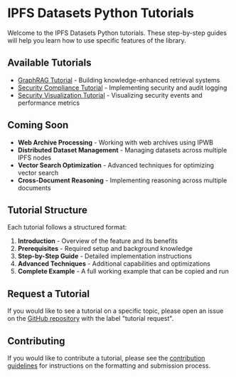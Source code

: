 # IPFS Datasets Python Tutorials

Welcome to the IPFS Datasets Python tutorials. These step-by-step guides will help you learn how to use specific features of the library.

## Available Tutorials

- [GraphRAG Tutorial](graphrag_tutorial.md) - Building knowledge-enhanced retrieval systems
- [Security Compliance Tutorial](security_compliance_tutorial.md) - Implementing security and audit logging
- [Security Visualization Tutorial](security_tutorial.md) - Visualizing security events and performance metrics

## Coming Soon

- **Web Archive Processing** - Working with web archives using IPWB
- **Distributed Dataset Management** - Managing datasets across multiple IPFS nodes
- **Vector Search Optimization** - Advanced techniques for optimizing vector search
- **Cross-Document Reasoning** - Implementing reasoning across multiple documents

## Tutorial Structure

Each tutorial follows a structured format:

1. **Introduction** - Overview of the feature and its benefits
2. **Prerequisites** - Required setup and background knowledge
3. **Step-by-Step Guide** - Detailed implementation instructions
4. **Advanced Techniques** - Additional capabilities and optimizations
5. **Complete Example** - A full working example that can be copied and run

## Request a Tutorial

If you would like to see a tutorial on a specific topic, please open an issue on the [GitHub repository](https://github.com/your-organization/ipfs_datasets_py/issues) with the label "tutorial request".

## Contributing

If you would like to contribute a tutorial, please see the [contribution guidelines](https://github.com/your-organization/ipfs_datasets_py/blob/main/CONTRIBUTING.md) for instructions on the formatting and submission process.
